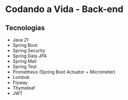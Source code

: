 # Codando a Vida - Back-end

## Tecnologias

- Java 21
- Spring Boot
- Spring Security
- Spring Data JPA
- Spring Mail
- Spring Test
- Prometheus (Spring Boot Actuator + Micrometer)
- Lombok
- Flyway
- Thymeleaf
- JWT
